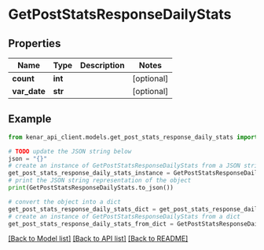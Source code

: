 # GetPostStatsResponseDailyStats


## Properties

Name | Type | Description | Notes
------------ | ------------- | ------------- | -------------
**count** | **int** |  | [optional] 
**var_date** | **str** |  | [optional] 

## Example

```python
from kenar_api_client.models.get_post_stats_response_daily_stats import GetPostStatsResponseDailyStats

# TODO update the JSON string below
json = "{}"
# create an instance of GetPostStatsResponseDailyStats from a JSON string
get_post_stats_response_daily_stats_instance = GetPostStatsResponseDailyStats.from_json(json)
# print the JSON string representation of the object
print(GetPostStatsResponseDailyStats.to_json())

# convert the object into a dict
get_post_stats_response_daily_stats_dict = get_post_stats_response_daily_stats_instance.to_dict()
# create an instance of GetPostStatsResponseDailyStats from a dict
get_post_stats_response_daily_stats_from_dict = GetPostStatsResponseDailyStats.from_dict(get_post_stats_response_daily_stats_dict)
```
[[Back to Model list]](../README.md#documentation-for-models) [[Back to API list]](../README.md#documentation-for-api-endpoints) [[Back to README]](../README.md)


